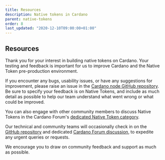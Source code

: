 ```yaml
---
title: Resources
description: Native tokens in Cardano
parent: native-tokens
order: 8
last_updated: "2020-12-10T09:00:00+01:00"
---
```

## Resources

Thank you for your interest in building native tokens on Cardano. Your testing and feedback is important for us to improve Cardano and the Native Token pre-production environment.

If you encounter any bugs, usability issues, or have any suggestions for improvement, please raise an issue in the [Cardano node GitHub repository](https://github.com/input-output-hk/cardano-node). Be sure to specify your feedback is on Native Tokens, and include as much detail as possible to help our team understand what went wrong or what could be improved.

You can also engage with other community members to discuss Native Tokens in the Cardano Forum's [dedicated Native Token category](https://forum.cardano.org/c/developers/cardano-tokens/150).

Our technical and community teams will occasionally check in on the [GitHub repository](https://github.com/input-output-hk/cardano-node) and dedicated [Cardano Forum discussion](https://forum.cardano.org/c/developers/cardano-tokens/150), to expedite any urgent queries or requests.

We encourage you to draw on community feedback and support as much as possible.
